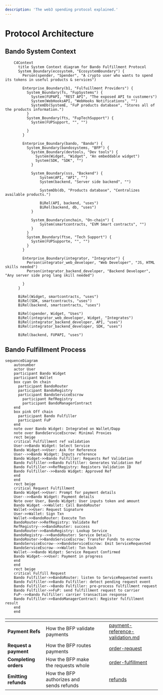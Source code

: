 ```yaml
---
description: 'The web3 spending protocol explained.'
---
```


# Protocol Architecture

## Bando System Context 

```mermaid
    C4Context
      title System Context diagram for Bando Fulfillment Protocol
      System_Boundary(ecosystem, "EcosystemBoundary") {
        Person(spender, "Spender", "A crypto user who wants to spend its tokens in useful products & services")

        Enterprise_Boundary(b1, "Fulfuillment Providers") {
          System_Boundary(fs, "FupSystems") {
            System(FUPAPI, "REST API", "The exposed API to customers")
            System(WebHooksAPI, "WebHooks Notifications", "")
            SystemDb(SystemE, "FuP products database", "Stores all of the products information.")
          }
          System_Boundary(fts, "FupTechSupport") {
            System(FUPSupport, "", "")
            
          }
        }

        Enterprise_Boundary(bando, "Bando") {
          System_Boundary(bandosystems, "BFP") {
            System_Boundary(devtools, "Dev tools") {
              System(Widget, "Widget", "An embeddable widget")
              System(SDK, "SDK", "")
            }

            System_Boundary(sss, "Backend") {
                System(API, "API", "")
                System(backend, "Server side backend", "")
                
                SystemDb(db, "Products database", "Centralizes available products.")

                BiRel(API, backend, "uses")
                BiRel(backend, db, "uses")
            }

            System_Boundary(onchain, "On-chain") {
                System(smartcontracts, "EVM Smart contracts", "")
            }
          }
          System_Boundary(ftse, "Tech Support") {
            System(FUPSupporte, "", "") 
          }
        }

        Enterprise_Boundary(integrator, "Integrator") {
          Person(integrator_web_developer, "Web Developer", "JS, HTML skills needed")
          Person(integrator_backend_developer, "Backend Developer", "Any server side prog lang skill needed")
          
        }
      }

      BiRel(Widget, smartcontracts, "uses")
      BiRel(SDK, smartcontracts, "uses")
      BiRel(backend, smartcontracts, "uses")

      BiRel(spender, Widget, "Uses")
      BiRel(integrator_web_developer, Widget, "Integrates")
      BiRel(integrator_backend_developer, API, "uses")
      BiRel(integrator_backend_developer, SDK, "uses")

      BiRel(backend, FUPAPI, "uses")

```

## Bando Fulfillment Process

```mermaid
sequenceDiagram
    autonumber
    actor User
    participant Bando Widget
    participant Wallet
    box cyan On chain
      participant BandoRouter
      participant BandoRegistry
      participant BandoServiceEscrow
	    participant RefRegistry
	    participant BandoManagerContract
    end
    box pink Off chain
      participant Bando Fulfiller
      participant FuP
    end
    note over Bando Widget: Integrated on Wallet/Dapp
    note over BandoServiceEscrow: Minimal Proxies
    rect beige
    critical Fulfillment ref validation
    User->>Bando Widget: Select Service
    Bando Widget->>User: Ask for Reference
    User-->>Bando Widget: Inputs reference
    Bando Widget->>Bando Fulfiller: Requests Ref Validation
    Bando Fulfiller->>Bando Fulfiller: Generates Validation Ref
    Bando Fulfiller->>RefRegistry: Registers Validation ID
    Bando Fulfiller-->>Bando Widget: Approved Ref
    end
    end
    rect beige
    critical Request Fulfillment
    Bando Widget->>User: Prompt for payment details
    User-->>Bando Widget: Payment details
    Note over User, Bando Widget: User inputs token and amount
    Bando Widget ->>Wallet: Call BandoRouter
    Wallet->>User: Request Signature
    User->>Wallet: Sign Txn
    Wallet->>BandoRouter: Execute Txn
    BandoRouter->>RefRegistry: Validate Ref
    RefRegistry-->>BandoRouter: success
    BandoRouter->>BandoRegistry: Lookup Service
    BandoRegistry-->>BandoRouter: Service Details
    BandoRouter->>BandoServiceEscrow: Transfer Funds to escrow
    BandoServiceEscrow-->>BandoServiceEscrow: Emit ServiceRequested
    BandoServiceEscrow-->>Wallet: Txn hash
    Wallet-->>Bando Widget: Service Request Confirmed
    Bando Widget-->>User: Payment in progress
    end
    end
    rect beige
    critical Fulfill Request
    Bando Fulfiller->>BandoRouter: listen to ServiceRequested events
    Bando Fulfiller->>Bando Fulfiller: detect pending request event
    Bando Fulfiller-->Bando Fulfiller: pre-process fulfillment request
    Bando Fulfiller->>FuP: send fulfillment request to carrier
    FuP-->>Bando Fulfiller: carrier transaction response
    Bando Fulfiller->>BandoManagerContract: Register fulfillment result
    end
    end
```

<table data-view="cards">
  <thead>
    <tr>
      <th></th><th></th><th data-hidden data-card-cover data-type="files"></th><th data-hidden></th><th data-hidden data-card-target data-type="content-ref"></th>
    </tr>
  </thead>
  <tbody>
    <tr>
      <td><strong>Payment Refs</strong></td><td>How the BFP validate payments</td><td></td><td></td><td><a href="payment-reference-validation.md">payment-reference-validation.md</a></td>
    </tr>
    <tr>
      <td><strong>Request a payment</strong></td><td>How the BFP routes payments</td><td></td><td></td><td><a href="order-request.md">order-request</a></td>
    </tr>
    <tr>
      <td><strong>Completing orders</strong></td><td>How the BFP make the requests whole</td><td></td><td></td><td><a href="order-fulfillment.md">order-fulfillment</a></td>
    </tr>
    <tr>
      <td><strong>Emitting refunds</strong></td><td>How the BFP authorizes and sends refunds</td><td></td><td></td><td><a href="refunds.md">refunds</a></td>
    </tr>
  </tbody>
</table>